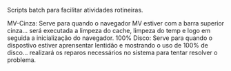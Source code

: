 Scripts batch para facilitar atividades rotineiras. 

MV-Cinza: Serve para quando o navegador MV estiver com a barra superior cinza... será executada a limpeza do cache, limpeza do temp e logo em seguida a inicialização do navegador. 
100% Disco: Serve para quando o dispostivo estiver aprensentar lentidão e mostrando o uso de 100% de disco... realizará os reparos necessários no sistema para tentar resolver o problema. 
